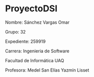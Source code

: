 # ProyectoDSI

<p>Nombre: Sánchez Vargas Omar</p>
<p>Grupo: 32</p>
<p>Expediente: 259919</p>
<p>Carrera: Ingenieria de Software</p>
<p>Facultad de Informática UAQ</p>
<p>Profesora: Medel San Elías Yazmín Lisset</p>

